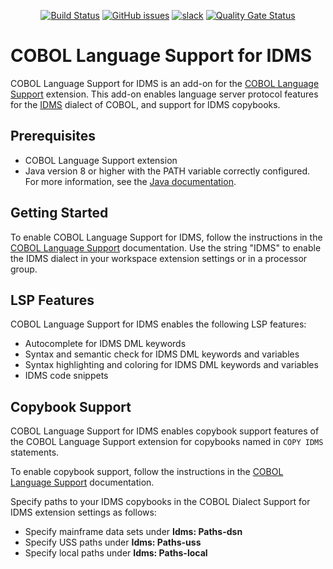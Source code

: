 <div id="header" align="center">

[![Build Status](https://ci.eclipse.org/che4z/buildStatus/icon?job=LSP+for+COBOL%2Fdevelopment)](https://ci.eclipse.org/che4z/job/LSP%20for%20COBOL/job/development/)
[![GitHub issues](https://img.shields.io/github/issues-raw/eclipse/che-che4z-lsp-for-cobol)](https://github.com/eclipse/che-che4z-lsp-for-cobol/issues)
[![slack](https://img.shields.io/badge/chat-on%20Slack-blue)](https://communityinviter.com/apps/che4z/code4z)
[![Quality Gate Status](https://sonarcloud.io/api/project_badges/measure?project=eclipse_che-che4z-lsp-for-cobol&metric=alert_status)](https://sonarcloud.io/dashboard?id=eclipse_che-che4z-lsp-for-cobol)

</div>

# COBOL Language Support for IDMS

COBOL Language Support for IDMS is an add-on for the [COBOL Language Support](https://marketplace.visualstudio.com/items?itemName=broadcomMFD.cobol-language-support) extension. This add-on enables language server protocol features for the [IDMS](https://techdocs.broadcom.com/idms) dialect of COBOL, and support for IDMS copybooks.

## Prerequisites

- COBOL Language Support extension
- Java version 8 or higher with the PATH variable correctly configured. For more information, see the [Java documentation](https://www.java.com/en/download/help/path.html).

## Getting Started

To enable COBOL Language Support for IDMS, follow the instructions in the [COBOL Language Support](https://marketplace.visualstudio.com/items?itemName=broadcomMFD.cobol-language-support) documentation. Use the string "IDMS" to enable the IDMS dialect in your workspace extension settings or in a processor group.

## LSP Features

COBOL Language Support for IDMS enables the following LSP features:
- Autocomplete for IDMS DML keywords
- Syntax and semantic check for IDMS DML keywords and variables
- Syntax highlighting and coloring for IDMS DML keywords and variables
- IDMS code snippets

## Copybook Support

COBOL Language Support for IDMS enables copybook support features of the COBOL Language Support extension for copybooks named in `COPY IDMS` statements. 

To enable copybook support, follow the instructions in the [COBOL Language Support](https://marketplace.visualstudio.com/items?itemName=broadcomMFD.cobol-language-support) documentation. 

Specify paths to your IDMS copybooks in the COBOL Dialect Support for IDMS extension settings as follows:
* Specify mainframe data sets under **Idms: Paths-dsn**
* Specify USS paths under **Idms: Paths-uss**
* Specify local paths under **Idms: Paths-local**

